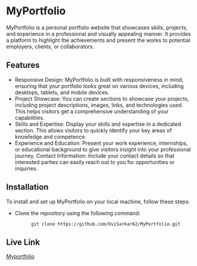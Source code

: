 # MyPortfolio

MyPortfolio is a personal portfolio website that showcases skills, projects, and experience in a professional and visually appealing manner. It provides a platform to highlight the achievements and present the works to potential employers, clients, or collaborators.

## Features

- Responsive Design: MyPortfolio is built with responsiveness in mind, ensuring that your portfolio looks great on various devices, including desktops, tablets, and mobile devices.
- Project Showcase: You can create sections to showcase your projects, including project descriptions, images, links, and technologies used. This helps visitors get a comprehensive understanding of your capabilities.
- Skills and Expertise: Display your skills and expertise in a dedicated section. This allows visitors to quickly identify your key areas of knowledge and competence.
- Experience and Education: Present your work experience, internships, or educational background to give visitors insight into your professional journey.
Contact Information: Include your contact details so that interested parties can easily reach out to you for opportunities or inquiries.

## Installation

To install and set up MyPortfolio on your local machine, follow these steps:
- Clone the repository using the following command:
            
            git clone https://github.com/OviSarkar62/MyPortfolio.git


## Live Link
[Myportfolio](https://myself-ovi.vercel.app/)
